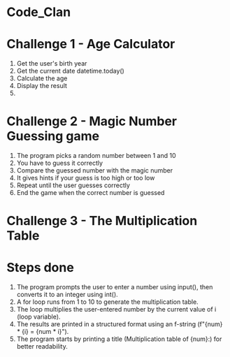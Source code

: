 # Code_Clan
# Challenge 1 - Age Calculator
1. Get the user's birth year
2. Get the current date datetime.today()
3. Calculate the age
4. Display the result
5. 
# Challenge 2 - Magic Number Guessing game
1. The program picks a random number between 1 and 10
2. You have to guess it correctly
3. Compare the guessed number with the magic number
4. It gives hints if your guess is too high or too low
5. Repeat until the user guesses correctly
6. End the game when the correct number is guessed


# Challenge 3 - The Multiplication Table

# Steps done
1. The program prompts the user to enter a number using input(), then converts it to an integer using int().
2. A for loop runs from 1 to 10 to generate the multiplication table.
3. The loop multiplies the user-entered number by the current value of i (loop variable).
4. The results are printed in a structured format using an f-string (f"{num} * {i} = {num * i}").
5. The program starts by printing a title (Multiplication table of {num}:) for better readability.
